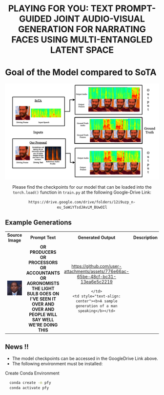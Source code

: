 <h1 align='center'>PLAYING FOR YOU: TEXT PROMPT-GUIDED JOINT
AUDIO-VISUAL GENERATION FOR NARRATING FACES
USING MULTI-ENTANGLED LATENT SPACE</h1>

# Goal of the Model compared to SoTA

![Goal](./assets/example.png)

<div align='center'>

Please find the checkpoints for our model that can be loaded into the `torch.load()` function in `train.py` at the following Google-Drive Link:

`https://drive.google.com/drive/folders/12i9uzp_n-eu_5aWiYTsdJAvLM_BUwOIl`
</div>

## Example Generations

<table class="center">

<tr>
    <td style="text-align: center"><b>Source Image</b></td>
    <td style="text-align: center"><b>Prompt Text</b></td>
    <td style="text-align: center"><b>Generated Output</b></td>
    <td style="text-align: center"><b>Description</b></td>
</tr>

<tr>
    <td style="text-align: center"><a target="_blank" href="https://github.com/Playing-for-you/Playing-for-you/blob/main/assets/Images/man.jpg"><img src="https://github.com/Playing-for-you/Playing-for-you/blob/main/assets/Images/man.jpg"></a></td>
    <td style="text-align: center"><b>OR PRODUCERS OR PROCESSORS OR ACCOUNTANTS OR AGRONOMISTS THE LIGHT BULB GOES ON I'VE SEEN IT OVER AND OVER AND PEOPLE WILL SAY WELL WE'RE DOING THIS</b></td>
    <td style="text-align: center">

https://github.com/user-attachments/assets/776e66ac-65be-48cf-bc31-13ea6e5c2219


    </td>
    <td style="text-align: center"><b>A sample generation of a man speaking</b></td>
</tr>

</table>

## News !!

- The model checkpoints can be accessed in the GoogleDrive Link above.
- The following environment must be installed:

Create Conda Environment

```bash
  conda create -n pfy
  conda activate pfy
```
